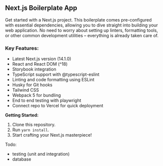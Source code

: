 ## Next.js Boilerplate App

Get started with a Next.js project. This boilerplate comes pre-configured with essential dependencies, allowing you to dive straight into building your web application. No need to worry about setting up linters, formatting tools, or other common development utilities – everything is already taken care of.

### Key Features:

- Latest Next.js version (14.1.0)
- React and React DOM (^18)
- Storybook integration
- TypeScript support with @typescript-eslint
- Linting and code formatting using ESLint
- Husky for Git hooks
- Tailwind CSS
- Webpack 5 for bundling
- End to end testing with playwright
- Connect repo to Vercel for quick deployment

**Getting Started:**

1. Clone this repository.
2. Run `yarn install`.
3. Start crafting your Next.js masterpiece!

Todo:
- testing (unit and integration)
- database
